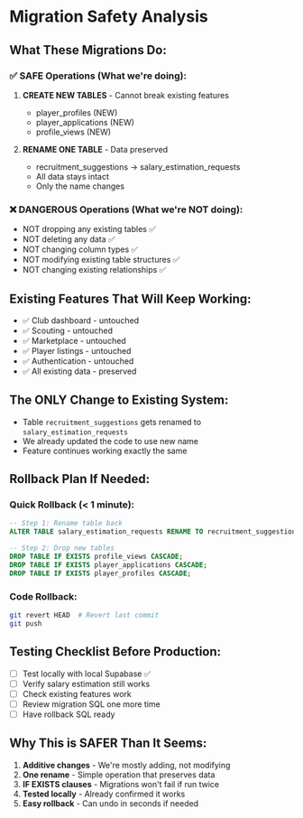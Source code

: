 # Migration Safety Analysis

## What These Migrations Do:

### ✅ SAFE Operations (What we're doing):
1. **CREATE NEW TABLES** - Cannot break existing features
   - player_profiles (NEW)
   - player_applications (NEW)  
   - profile_views (NEW)

2. **RENAME ONE TABLE** - Data preserved
   - recruitment_suggestions → salary_estimation_requests
   - All data stays intact
   - Only the name changes

### ❌ DANGEROUS Operations (What we're NOT doing):
- NOT dropping any existing tables ✅
- NOT deleting any data ✅
- NOT changing column types ✅
- NOT modifying existing table structures ✅
- NOT changing existing relationships ✅

## Existing Features That Will Keep Working:
- ✅ Club dashboard - untouched
- ✅ Scouting - untouched
- ✅ Marketplace - untouched
- ✅ Player listings - untouched
- ✅ Authentication - untouched
- ✅ All existing data - preserved

## The ONLY Change to Existing System:
- Table `recruitment_suggestions` gets renamed to `salary_estimation_requests`
- We already updated the code to use new name
- Feature continues working exactly the same

## Rollback Plan If Needed:

### Quick Rollback (< 1 minute):
```sql
-- Step 1: Rename table back
ALTER TABLE salary_estimation_requests RENAME TO recruitment_suggestions;

-- Step 2: Drop new tables
DROP TABLE IF EXISTS profile_views CASCADE;
DROP TABLE IF EXISTS player_applications CASCADE;
DROP TABLE IF EXISTS player_profiles CASCADE;
```

### Code Rollback:
```bash
git revert HEAD  # Revert last commit
git push
```

## Testing Checklist Before Production:
- [ ] Test locally with local Supabase ✅
- [ ] Verify salary estimation still works
- [ ] Check existing features work
- [ ] Review migration SQL one more time
- [ ] Have rollback SQL ready

## Why This is SAFER Than It Seems:
1. **Additive changes** - We're mostly adding, not modifying
2. **One rename** - Simple operation that preserves data
3. **IF EXISTS clauses** - Migrations won't fail if run twice
4. **Tested locally** - Already confirmed it works
5. **Easy rollback** - Can undo in seconds if needed